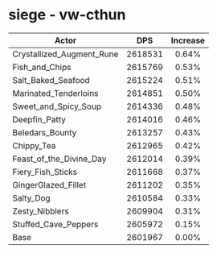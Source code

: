 # siege - vw-cthun
| Actor | DPS | Increase |
|---|:---:|:---:|
|Crystallized_Augment_Rune|2618531|0.64%|
|Fish_and_Chips|2615769|0.53%|
|Salt_Baked_Seafood|2615224|0.51%|
|Marinated_Tenderloins|2614851|0.50%|
|Sweet_and_Spicy_Soup|2614336|0.48%|
|Deepfin_Patty|2614016|0.46%|
|Beledars_Bounty|2613257|0.43%|
|Chippy_Tea|2612965|0.42%|
|Feast_of_the_Divine_Day|2612014|0.39%|
|Fiery_Fish_Sticks|2611668|0.37%|
|GingerGlazed_Fillet|2611202|0.35%|
|Salty_Dog|2610584|0.33%|
|Zesty_Nibblers|2609904|0.31%|
|Stuffed_Cave_Peppers|2605972|0.15%|
|Base|2601967|0.00%|
